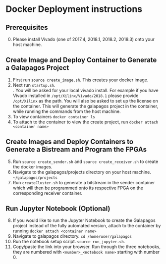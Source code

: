 # Docker Deployment instructions

## Prerequisites
0. Please install Vivado (one of 2017.4, 2018.1, 2018.2, 2018.3) onto your host machine.

## Create Image and Deploy Container to Generate a Galapagos Project
1. First run `source create_image.sh`. This creates your docker image.
2. Next run `startup.sh`. <br/>. You will be asked for your local vivado install. For example if you have Vivado installed in `/opt/Xilinx/Vivado/2018.1` please provide `/opt/Xilinx` as the path. You will also be asked to set up the license on the container. This will generate the galapagos project in the container, while running the commands from the host machine.
3. To view containers `docker container ls`
4. To attach to the container to view the create project, run `docker attach <container name>`

## Create Images and Deploy Containers to Generate a Bistream and Program the FPGAs
5. Run `source create_sender.sh` and `source create_receiver.sh` to create the docker images.
6. Navigate to the galapagos/projects directory on your host machine. `~/galapagos/projects`
7. Run `createCluster.sh` to generate a bitstream in the sender container which will then be programmed onto its respective FPGA on the corresponding receiver container.

## Run Jupyter Notebook (Optional)
8. If you would like to run the Jupyter Notebook to create the Galapagos project instead of the fully automated version, attach to the container by running `docker attach <container name>`
9. Navigate to galapagos directory. `cd /home/user/galapagos`
10. Run the notebook setup script. `source run_jupyter.sh`.
11. Copy/paste the link into your browser. Run through the three notebooks, they are numbered with `<number>_<notebook name>` starting with number 0.
